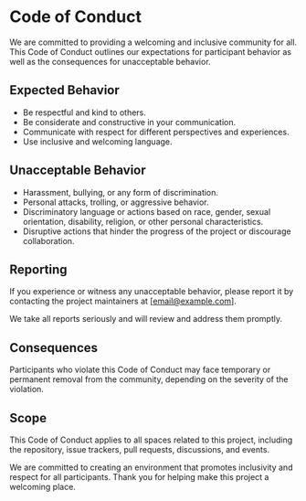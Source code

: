 # Code of Conduct

We are committed to providing a welcoming and inclusive community for all. This Code of Conduct outlines our expectations for participant behavior as well as the consequences for unacceptable behavior.

## Expected Behavior

- Be respectful and kind to others.
- Be considerate and constructive in your communication.
- Communicate with respect for different perspectives and experiences.
- Use inclusive and welcoming language.

## Unacceptable Behavior

- Harassment, bullying, or any form of discrimination.
- Personal attacks, trolling, or aggressive behavior.
- Discriminatory language or actions based on race, gender, sexual orientation, disability, religion, or other personal characteristics.
- Disruptive actions that hinder the progress of the project or discourage collaboration.

## Reporting

If you experience or witness any unacceptable behavior, please report it by contacting the project maintainers at [email@example.com].

We take all reports seriously and will review and address them promptly.

## Consequences

Participants who violate this Code of Conduct may face temporary or permanent removal from the community, depending on the severity of the violation.

## Scope

This Code of Conduct applies to all spaces related to this project, including the repository, issue trackers, pull requests, discussions, and events.

We are committed to creating an environment that promotes inclusivity and respect for all participants. Thank you for helping make this project a welcoming place.

